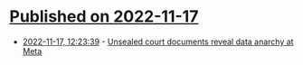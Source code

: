 # [Published on 2022-11-17](index.md)

* [2022-11-17, 12:23:39](https://news.ycombinator.com/item?id=33637943) - [Unsealed court documents reveal data anarchy at Meta](https://www.iccl.ie/news/unsealed-court-documents-reveal-data-anarchy-at-meta/)
